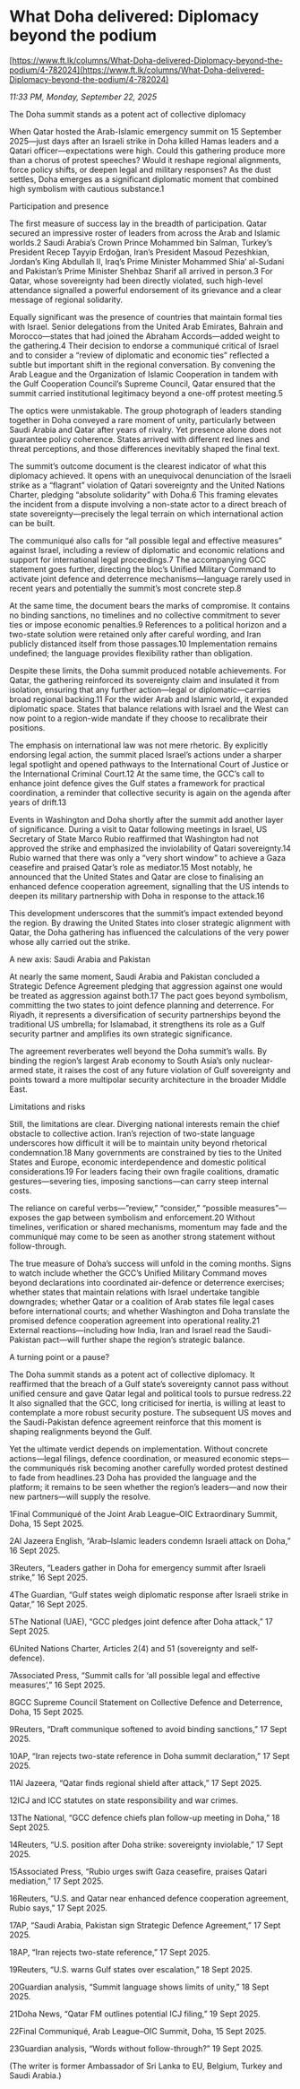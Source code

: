 # What Doha delivered: Diplomacy beyond the podium

[https://www.ft.lk/columns/What-Doha-delivered-Diplomacy-beyond-the-podium/4-782024](https://www.ft.lk/columns/What-Doha-delivered-Diplomacy-beyond-the-podium/4-782024)

*11:33 PM, Monday, September 22, 2025*

The Doha summit stands as a potent act of collective diplomacy

When Qatar hosted the Arab-Islamic emergency summit on 15 September 2025—just days after an Israeli strike in Doha killed Hamas leaders and a Qatari officer—expectations were high. Could this gathering produce more than a chorus of protest speeches? Would it reshape regional alignments, force policy shifts, or deepen legal and military responses? As the dust settles, Doha emerges as a significant diplomatic moment that combined high symbolism with cautious substance.1

Participation and presence

The first measure of success lay in the breadth of participation. Qatar secured an impressive roster of leaders from across the Arab and Islamic worlds.2 Saudi Arabia’s Crown Prince Mohammed bin Salman, Turkey’s President Recep Tayyip Erdoğan, Iran’s President Masoud Pezeshkian, Jordan’s King Abdullah II, Iraq’s Prime Minister Mohammed Shia’ al-Sudani and Pakistan’s Prime Minister Shehbaz Sharif all arrived in person.3 For Qatar, whose sovereignty had been directly violated, such high-level attendance signalled a powerful endorsement of its grievance and a clear message of regional solidarity.

Equally significant was the presence of countries that maintain formal ties with Israel. Senior delegations from the United Arab Emirates, Bahrain and Morocco—states that had joined the Abraham Accords—added weight to the gathering.4 Their decision to endorse a communiqué critical of Israel and to consider a “review of diplomatic and economic ties” reflected a subtle but important shift in the regional conversation. By convening the Arab League and the Organization of Islamic Cooperation in tandem with the Gulf Cooperation Council’s Supreme Council, Qatar ensured that the summit carried institutional legitimacy beyond a one-off protest meeting.5

The optics were unmistakable. The group photograph of leaders standing together in Doha conveyed a rare moment of unity, particularly between Saudi Arabia and Qatar after years of rivalry. Yet presence alone does not guarantee policy coherence. States arrived with different red lines and threat perceptions, and those differences inevitably shaped the final text.

The summit’s outcome document is the clearest indicator of what this diplomacy achieved. It opens with an unequivocal denunciation of the Israeli strike as a “flagrant” violation of Qatari sovereignty and the United Nations Charter, pledging “absolute solidarity” with Doha.6 This framing elevates the incident from a dispute involving a non-state actor to a direct breach of state sovereignty—precisely the legal terrain on which international action can be built.

The communiqué also calls for “all possible legal and effective measures” against Israel, including a review of diplomatic and economic relations and support for international legal proceedings.7 The accompanying GCC statement goes further, directing the bloc’s Unified Military Command to activate joint defence and deterrence mechanisms—language rarely used in recent years and potentially the summit’s most concrete step.8

At the same time, the document bears the marks of compromise. It contains no binding sanctions, no timelines and no collective commitment to sever ties or impose economic penalties.9 References to a political horizon and a two-state solution were retained only after careful wording, and Iran publicly distanced itself from those passages.10 Implementation remains undefined; the language provides flexibility rather than obligation.

Despite these limits, the Doha summit produced notable achievements. For Qatar, the gathering reinforced its sovereignty claim and insulated it from isolation, ensuring that any further action—legal or diplomatic—carries broad regional backing.11 For the wider Arab and Islamic world, it expanded diplomatic space. States that balance relations with Israel and the West can now point to a region-wide mandate if they choose to recalibrate their positions.

The emphasis on international law was not mere rhetoric. By explicitly endorsing legal action, the summit placed Israel’s actions under a sharper legal spotlight and opened pathways to the International Court of Justice or the International Criminal Court.12 At the same time, the GCC’s call to enhance joint defence gives the Gulf states a framework for practical coordination, a reminder that collective security is again on the agenda after years of drift.13

Events in Washington and Doha shortly after the summit add another layer of significance. During a visit to Qatar following meetings in Israel, US Secretary of State Marco Rubio reaffirmed that Washington had not approved the strike and emphasized the inviolability of Qatari sovereignty.14 Rubio warned that there was only a “very short window” to achieve a Gaza ceasefire and praised Qatar’s role as mediator.15 Most notably, he announced that the United States and Qatar are close to finalising an enhanced defence cooperation agreement, signalling that the US intends to deepen its military partnership with Doha in response to the attack.16

This development underscores that the summit’s impact extended beyond the region. By drawing the United States into closer strategic alignment with Qatar, the Doha gathering has influenced the calculations of the very power whose ally carried out the strike.

A new axis: Saudi Arabia and Pakistan

At nearly the same moment, Saudi Arabia and Pakistan concluded a Strategic Defence Agreement pledging that aggression against one would be treated as aggression against both.17 The pact goes beyond symbolism, committing the two states to joint defence planning and deterrence. For Riyadh, it represents a diversification of security partnerships beyond the traditional US umbrella; for Islamabad, it strengthens its role as a Gulf security partner and amplifies its own strategic significance.

The agreement reverberates well beyond the Doha summit’s walls. By binding the region’s largest Arab economy to South Asia’s only nuclear-armed state, it raises the cost of any future violation of Gulf sovereignty and points toward a more multipolar security architecture in the broader Middle East.

Limitations and risks

Still, the limitations are clear. Diverging national interests remain the chief obstacle to collective action. Iran’s rejection of two-state language underscores how difficult it will be to maintain unity beyond rhetorical condemnation.18 Many governments are constrained by ties to the United States and Europe, economic interdependence and domestic political considerations.19 For leaders facing their own fragile coalitions, dramatic gestures—severing ties, imposing sanctions—can carry steep internal costs.

The reliance on careful verbs—”review,” “consider,” “possible measures”—exposes the gap between symbolism and enforcement.20 Without timelines, verification or shared mechanisms, momentum may fade and the communiqué may come to be seen as another strong statement without follow-through.

The true measure of Doha’s success will unfold in the coming months. Signs to watch include whether the GCC’s Unified Military Command moves beyond declarations into coordinated air-defence or deterrence exercises; whether states that maintain relations with Israel undertake tangible downgrades; whether Qatar or a coalition of Arab states file legal cases before international courts; and whether Washington and Doha translate the promised defence cooperation agreement into operational reality.21 External reactions—including how India, Iran and Israel read the Saudi-Pakistan pact—will further shape the region’s strategic balance.

A turning point or a pause?

The Doha summit stands as a potent act of collective diplomacy. It reaffirmed that the breach of a Gulf state’s sovereignty cannot pass without unified censure and gave Qatar legal and political tools to pursue redress.22 It also signalled that the GCC, long criticised for inertia, is willing at least to contemplate a more robust security posture. The subsequent US moves and the Saudi-Pakistan defence agreement reinforce that this moment is shaping realignments beyond the Gulf.

Yet the ultimate verdict depends on implementation. Without concrete actions—legal filings, defence coordination, or measured economic steps—the communiqués risk becoming another carefully worded protest destined to fade from headlines.23 Doha has provided the language and the platform; it remains to be seen whether the region’s leaders—and now their new partners—will supply the resolve.

1Final Communiqué of the Joint Arab League–OIC Extraordinary Summit, Doha, 15 Sept 2025.

2Al Jazeera English, “Arab–Islamic leaders condemn Israeli attack on Doha,” 16 Sept 2025.

3Reuters, “Leaders gather in Doha for emergency summit after Israeli strike,” 16 Sept 2025.

4The Guardian, “Gulf states weigh diplomatic response after Israeli strike in Qatar,” 16 Sept 2025.

5The National (UAE), “GCC pledges joint defence after Doha attack,” 17 Sept 2025.

6United Nations Charter, Articles 2(4) and 51 (sovereignty and self-defence).

7Associated Press, “Summit calls for ‘all possible legal and effective measures’,” 16 Sept 2025.

8GCC Supreme Council Statement on Collective Defence and Deterrence, Doha, 15 Sept 2025.

9Reuters, “Draft communique softened to avoid binding sanctions,” 17 Sept 2025.

10AP, “Iran rejects two-state reference in Doha summit declaration,” 17 Sept 2025.

11Al Jazeera, “Qatar finds regional shield after attack,” 17 Sept 2025.

12ICJ and ICC statutes on state responsibility and war crimes.

13The National, “GCC defence chiefs plan follow-up meeting in Doha,” 18 Sept 2025.

14Reuters, “U.S. position after Doha strike: sovereignty inviolable,” 17 Sept 2025.

15Associated Press, “Rubio urges swift Gaza ceasefire, praises Qatari mediation,” 17 Sept 2025.

16Reuters, “U.S. and Qatar near enhanced defence cooperation agreement, Rubio says,” 17 Sept 2025.

17AP, “Saudi Arabia, Pakistan sign Strategic Defence Agreement,” 17 Sept 2025.

18AP, “Iran rejects two-state reference,” 17 Sept 2025.

19Reuters, “U.S. warns Gulf states over escalation,” 18 Sept 2025.

20Guardian analysis, “Summit language shows limits of unity,” 18 Sept 2025.

21Doha News, “Qatar FM outlines potential ICJ filing,” 19 Sept 2025.

22Final Communiqué, Arab League–OIC Summit, Doha, 15 Sept 2025.

23Guardian analysis, “Words without follow-through?” 19 Sept 2025.

(The writer is former Ambassador of Sri Lanka to EU, Belgium, Turkey and Saudi Arabia.)

